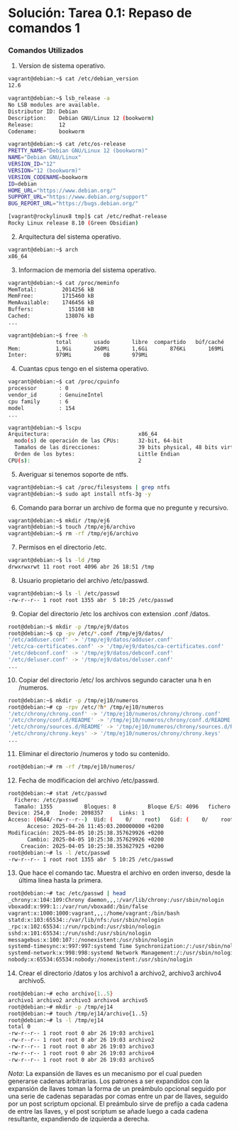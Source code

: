# **Solución: Tarea 0.1: Repaso de comandos 1**  

### **Comandos Utilizados**  

1. Version de sistema operativo.
```bash
vagrant@debian:~$ cat /etc/debian_version
12.6

vagrant@debian:~$ lsb_release -a
No LSB modules are available.
Distributor ID: Debian
Description:    Debian GNU/Linux 12 (bookworm)
Release:        12
Codename:       bookworm

vagrant@debian:~$ cat /etc/os-release 
PRETTY_NAME="Debian GNU/Linux 12 (bookworm)"
NAME="Debian GNU/Linux"
VERSION_ID="12"
VERSION="12 (bookworm)"
VERSION_CODENAME=bookworm
ID=debian
HOME_URL="https://www.debian.org/"
SUPPORT_URL="https://www.debian.org/support"
BUG_REPORT_URL="https://bugs.debian.org/"
```

```bash
[vagrant@rockylinux8 tmp]$ cat /etc/redhat-release 
Rocky Linux release 8.10 (Green Obsidian)
```

2. Arquitectura del sistema operativo.
```bash
vagrant@debian:~$ arch
x86_64
```

3. Informacion de memoria del sistema operativo.
```bash
vagrant@debian:~$ cat /proc/meminfo 
MemTotal:        2014256 kB
MemFree:         1715460 kB
MemAvailable:    1746456 kB
Buffers:           15168 kB
Cached:           138076 kB
...

vagrant@debian:~$ free -h
               total       usado       libre  compartido   búf/caché   disponible
Mem:           1,9Gi       260Mi       1,6Gi       876Ki       169Mi       1,7Gi
Inter:         979Mi          0B       979Mi
```

4. Cuantas cpus tengo en el sistema operativo.
```bash
vagrant@debian:~$ cat /proc/cpuinfo 
processor       : 0
vendor_id       : GenuineIntel
cpu family      : 6
model           : 154
...

vagrant@debian:~$ lscpu
Arquitectura:                            x86_64
  modo(s) de operación de las CPUs:      32-bit, 64-bit
  Tamaños de las direcciones:            39 bits physical, 48 bits virtual
  Orden de los bytes:                    Little Endian
CPU(s):                                  2
```

5. Averiguar si tenemos soporte de ntfs.
```bash
vagrant@debian:~$ cat /proc/filesystems | grep ntfs
vagrant@debian:~$ sudo apt install ntfs-3g -y
```

6. Comando para borrar un archivo de forma que no pregunte y recursivo.
```bash
vagrant@debian:~$ mkdir /tmp/ej6
vagrant@debian:~$ touch /tmp/ej6/archivo
vagrant@debian:~$ rm -rf /tmp/ej6/archivo 
```

7. Permisos en el directorio /etc.
```bash
vagrant@debian:~$ ls -ld /tmp
drwxrwxrwt 11 root root 4096 abr 26 18:51 /tmp
```

8. Usuario propietario del archivo /etc/passwd.
```bash
vagrant@debian:~$ ls -l /etc/passwd
-rw-r--r-- 1 root root 1355 abr  5 10:25 /etc/passwd
```

9. Copiar del directorio /etc los archivos con extension .conf /datos.
```bash
root@debian:~$ mkdir -p /tmp/ej9/datos
root@debian:~$ cp -pv /etc/*.conf /tmp/ej9/datos/
'/etc/adduser.conf' -> '/tmp/ej9/datos/adduser.conf'
'/etc/ca-certificates.conf' -> '/tmp/ej9/datos/ca-certificates.conf'
'/etc/debconf.conf' -> '/tmp/ej9/datos/debconf.conf'
'/etc/deluser.conf' -> '/tmp/ej9/datos/deluser.conf'
...
```

10. Copiar del directorio /etc/ los archivos segundo caracter una h en /numeros.
```bash
root@debian:~$ mkdir -p /tmp/ej10/numeros
root@debian:~# cp -rpv /etc/?h* /tmp/ej10/numeros
'/etc/chrony/chrony.conf' -> '/tmp/ej10/numeros/chrony/chrony.conf'
'/etc/chrony/conf.d/README' -> '/tmp/ej10/numeros/chrony/conf.d/README'
'/etc/chrony/sources.d/README' -> '/tmp/ej10/numeros/chrony/sources.d/README'
'/etc/chrony/chrony.keys' -> '/tmp/ej10/numeros/chrony/chrony.keys'
...
```

11. Eliminar el directorio /numeros y todo su contenido.
```bash
root@debian:~# rm -rf /tmp/ej10/numeros/
```

12. Fecha de modificacion del archivo /etc/passwd.
```bash
root@debian:~# stat /etc/passwd
  Fichero: /etc/passwd
  Tamaño: 1355          Bloques: 8          Bloque E/S: 4096   fichero regular
Device: 254,0   Inode: 2098357     Links: 1
Acceso: (0644/-rw-r--r--)  Uid: (    0/    root)   Gid: (    0/    root)
      Acceso: 2025-04-26 11:45:03.200000000 +0200
Modificación: 2025-04-05 10:25:38.357629926 +0200
      Cambio: 2025-04-05 10:25:38.357629926 +0200
    Creación: 2025-04-05 10:25:38.353627925 +0200
root@debian:~# ls -l /etc/passwd
-rw-r--r-- 1 root root 1355 abr  5 10:25 /etc/passwd
```

13. Que hace el comando tac.
Muestra el archivo en orden inverso, desde la última línea hasta la primera.
```bash
root@debian:~# tac /etc/passwd | head 
_chrony:x:104:109:Chrony daemon,,,:/var/lib/chrony:/usr/sbin/nologin
vboxadd:x:999:1::/var/run/vboxadd:/bin/false
vagrant:x:1000:1000:vagrant,,,:/home/vagrant:/bin/bash
statd:x:103:65534::/var/lib/nfs:/usr/sbin/nologin
_rpc:x:102:65534::/run/rpcbind:/usr/sbin/nologin
sshd:x:101:65534::/run/sshd:/usr/sbin/nologin
messagebus:x:100:107::/nonexistent:/usr/sbin/nologin
systemd-timesync:x:997:997:systemd Time Synchronization:/:/usr/sbin/nologin
systemd-network:x:998:998:systemd Network Management:/:/usr/sbin/nologin
nobody:x:65534:65534:nobody:/nonexistent:/usr/sbin/nologin
```

14. Crear el directorio /datos y los archivo1 a archivo2, archivo3 archivo4 archivo5.
```bash
root@debian:~# echo archivo{1..5}
archivo1 archivo2 archivo3 archivo4 archivo5
root@debian:~# mkdir -p /tmp/ej14
root@debian:~# touch /tmp/ej14/archivo{1..5}
root@debian:~# ls -l /tmp/ej14
total 0
-rw-r--r-- 1 root root 0 abr 26 19:03 archivo1
-rw-r--r-- 1 root root 0 abr 26 19:03 archivo2
-rw-r--r-- 1 root root 0 abr 26 19:03 archivo3
-rw-r--r-- 1 root root 0 abr 26 19:03 archivo4
-rw-r--r-- 1 root root 0 abr 26 19:03 archivo5
```

_*Nota*_: La expansión de llaves es un mecanismo por el cual pueden generarse cadenas arbitrarias. Los patrones a ser expandidos con la expansión de llaves toman la forma de un preámbulo opcional seguido por una serie de cadenas separadas por comas entre un par de llaves, seguido por un post scriptum opcional. El preámbulo sirve de prefijo a cada cadena de entre las llaves, y el post scriptum se añade luego a cada cadena resultante, expandiendo de izquierda a derecha.
